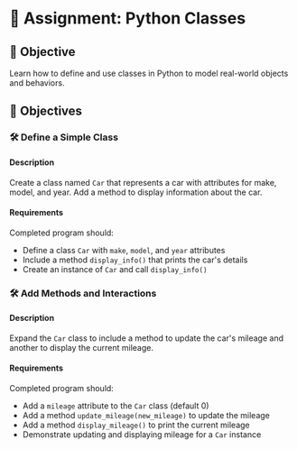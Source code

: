 # 📘 Assignment: Python Classes

## 🎯 Objective

Learn how to define and use classes in Python to model real-world objects and behaviors.

## 📝 Objectives

### 🛠️ Define a Simple Class

#### Description
Create a class named `Car` that represents a car with attributes for make, model, and year. Add a method to display information about the car.

#### Requirements
Completed program should:

- Define a class `Car` with `make`, `model`, and `year` attributes
- Include a method `display_info()` that prints the car's details
- Create an instance of `Car` and call `display_info()`


### 🛠️ Add Methods and Interactions

#### Description
Expand the `Car` class to include a method to update the car's mileage and another to display the current mileage.

#### Requirements
Completed program should:

- Add a `mileage` attribute to the `Car` class (default 0)
- Add a method `update_mileage(new_mileage)` to update the mileage
- Add a method `display_mileage()` to print the current mileage
- Demonstrate updating and displaying mileage for a `Car` instance
